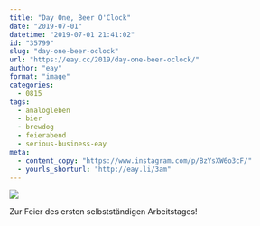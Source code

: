 ```yaml
---
title: "Day One, Beer O'Clock"
date: "2019-07-01"
datetime: "2019-07-01 21:41:02"
id: "35799"
slug: "day-one-beer-oclock"
url: "https://eay.cc/2019/day-one-beer-oclock/"
author: "eay"
format: "image"
categories:
  - 0815
tags:
  - analogleben
  - bier
  - brewdog
  - feierabend
  - serious-business-eay
meta:
  - content_copy: "https://www.instagram.com/p/BzYsXW6o3cF/"
  - yourls_shorturl: "http://eay.li/3am"
---
```


![](https://eay.cc/uploads/2019/feierabend.jpeg)

Zur Feier des ersten selbstständigen Arbeitstages!
